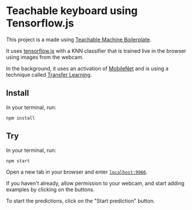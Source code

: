 # Teachable keyboard using Tensorflow.js

This project is a made using [Teachable Machine Boilerplate](https://github.com/googlecreativelab/teachable-machine-boilerplate).

It uses [tensorflow.js](https://github.com/tensorflow/tfjs-models) with a KNN classifier that is trained live in the browser using images from the webcam.

In the background, it uses an activation of [MobileNet](https://github.com/tensorflow/tfjs-examples/tree/master/mobilenet) and is using a technique called [Transfer Learning](https://en.wikipedia.org/wiki/Transfer_learning).


## Install

In your terminal, run:

```
npm install
```

## Try

In your terminal, run:

```
npm start
```

Open a new tab in your browser and enter [`localhost:9966`](http://localhost:9966).

If you haven't already, allow permission to your webcam, and start adding examples by clicking on the buttons.

To start the predictions, click on the "Start prediction" button.
